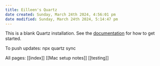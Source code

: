 ```yaml
---
title: Eilleen's Quartz
date created: Sunday, March 24th 2024, 4:56:01 pm
date modified: Sunday, March 24th 2024, 5:14:47 pm
---
```


This is a blank Quartz installation.
See the [documentation](https://quartz.jzhao.xyz) for how to get started.

To push updates: npx quartz sync

All pages:
[[index]]
[[Mac setup notes]]
[[testing]] 
